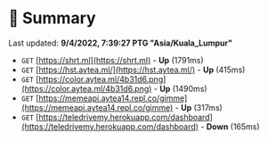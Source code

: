 # 📖 Summary
Last updated: **9/4/2022, 7:39:27 PTG "Asia/Kuala_Lumpur"**

- `GET` [https://shrt.ml](https://shrt.ml) - **Up** (1791ms)
- `GET` [https://hst.aytea.ml/](https://hst.aytea.ml/) - **Up** (415ms)
- `GET` [https://color.aytea.ml/4b31d6.png](https://color.aytea.ml/4b31d6.png) - **Up** (1490ms)
- `GET` [https://memeapi.aytea14.repl.co/gimme](https://memeapi.aytea14.repl.co/gimme) - **Up** (317ms)
- `GET` [https://teledrivemy.herokuapp.com/dashboard](https://teledrivemy.herokuapp.com/dashboard) - **Down** (165ms)

